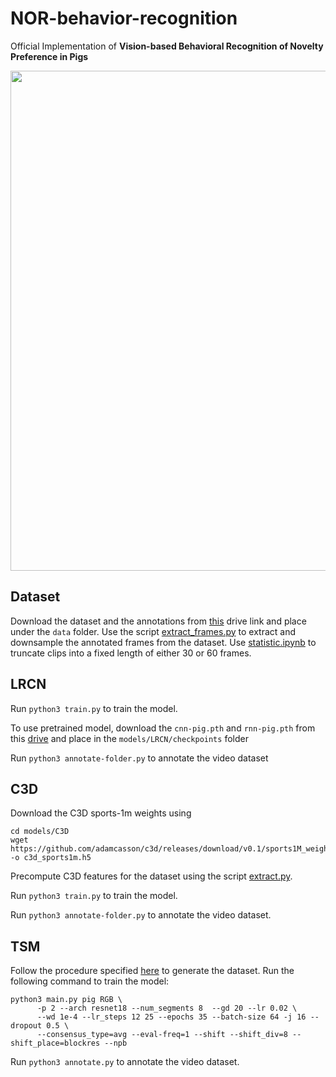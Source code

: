 # NOR-behavior-recognition

Official Implementation of **Vision-based Behavioral Recognition of Novelty Preference in Pigs**

<img src="data/result.gif" width="800"></img>

## Dataset

Download the dataset and the annotations from [this](https://drive.google.com/drive/folders/14XUYxM15NAI-zBrntrmQofhLv5otAw5b?usp=sharing) drive link and place under the ``data`` folder. 
Use the script [extract_frames.py](data/extract_frames.py) to extract and downsample the annotated frames from the dataset.
Use [statistic.ipynb](data/statistic.ipynb) to truncate clips into a fixed length of either 30 or 60 frames.

## LRCN 
Run ``python3 train.py`` to train the model. 

To use pretrained model, download the `cnn-pig.pth` and `rnn-pig.pth` from this [drive](https://drive.google.com/drive/folders/1xx6G0JmaLFX8umIK5iagGJWZa_qAVdn6?usp=sharing) and place in the `models/LRCN/checkpoints` folder

Run ``python3 annotate-folder.py`` to annotate the video dataset

## C3D
Download the C3D sports-1m weights using 
```
cd models/C3D
wget https://github.com/adamcasson/c3d/releases/download/v0.1/sports1M_weights_tf.h5 -o c3d_sports1m.h5
```
Precompute C3D features for the dataset using the script [extract.py](C3D/extract.py). 

Run ``python3 train.py`` to train the model. 

Run ``python3 annotate-folder.py`` to annotate the video dataset.

## TSM

Follow the procedure specified [here](https://github.com/mit-han-lab/temporal-shift-module) to generate the dataset. Run the following command to train the model:
```
python3 main.py pig RGB \
      -p 2 --arch resnet18 --num_segments 8  --gd 20 --lr 0.02 \
      --wd 1e-4 --lr_steps 12 25 --epochs 35 --batch-size 64 -j 16 --dropout 0.5 \
      --consensus_type=avg --eval-freq=1 --shift --shift_div=8 --shift_place=blockres --npb
``` 
Run ``python3 annotate.py`` to annotate the video dataset.
